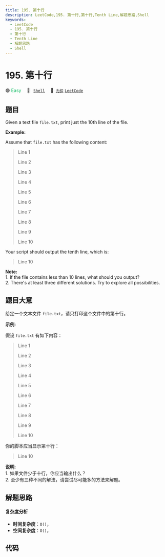 ```yaml
---
title: 195. 第十行
description: LeetCode,195. 第十行,第十行,Tenth Line,解题思路,Shell
keywords:
  - LeetCode
  - 195. 第十行
  - 第十行
  - Tenth Line
  - 解题思路
  - Shell
---
```


# 195. 第十行

🟢 <font color=#15bd66>Easy</font>&emsp; 🔖&ensp; [`Shell`](/tag/shell.md)&emsp; 🔗&ensp;[`力扣`](https://leetcode.cn/problems/tenth-line) [`LeetCode`](https://leetcode.com/problems/tenth-line)

## 题目

Given a text file `file.txt`, print just the 10th line of the file.

**Example:**

Assume that `file.txt` has the following content:

> 
> 
> 
> 
> 
> Line 1
> 
> Line 2
> 
> Line 3
> 
> Line 4
> 
> Line 5
> 
> Line 6
> 
> Line 7
> 
> Line 8
> 
> Line 9
> 
> Line 10
> 
> 

Your script should output the tenth line, which is:

> 
> 
> 
> 
> 
> Line 10
> 
> 

**Note:**  
1\. If the file contains less than 10 lines, what should you output?  
2\. There's at least three different solutions. Try to explore all
possibilities.


## 题目大意

给定一个文本文件 `file.txt`，请只打印这个文件中的第十行。

**示例:**

假设 `file.txt` 有如下内容：

> 
> 
> 
> 
> 
> Line 1
> 
> Line 2
> 
> Line 3
> 
> Line 4
> 
> Line 5
> 
> Line 6
> 
> Line 7
> 
> Line 8
> 
> Line 9
> 
> Line 10
> 
> 

你的脚本应当显示第十行：

> 
> 
> 
> 
> 
> Line 10
> 
> 

**说明:**  
1\. 如果文件少于十行，你应当输出什么？  
2\. 至少有三种不同的解法，请尝试尽可能多的方法来解题。


## 解题思路

#### 复杂度分析

- **时间复杂度**：`O()`，
- **空间复杂度**：`O()`，

## 代码

```javascript

```